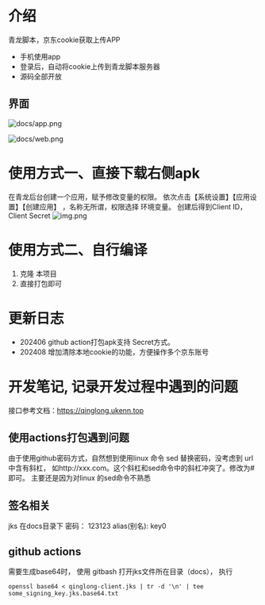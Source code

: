 # 介绍
青龙脚本，京东cookie获取上传APP
- 手机使用app
- 登录后，自动将cookie上传到青龙脚本服务器
- 源码全部开放



## 界面
![docs/app.png](docs/app.png)

![docs/web.png](docs/web.png)

# 使用方式一、直接下载右侧apk
在青龙后台创建一个应用，赋予修改变量的权限。 依次点击【系统设置】【应用设置】【创建应用】 ，名称无所谓，权限选择 环境变量。 创建后得到Client ID，Client Secret
  ![img.png](docs/ql-app.png)




# 使用方式二、自行编译
1. 克隆 本项目
2. 直接打包即可

# 更新日志
- 202406 github action打包apk支持 Secret方式。 
- 202408 增加清除本地cookie的功能，方便操作多个京东账号
# 开发笔记, 记录开发过程中遇到的问题
接口参考文档：https://qinglong.ukenn.top

## 使用actions打包遇到问题
 由于使用github密码方式，自然想到使用linux 命令 sed 替换密码，没考虑到 url 中含有斜杠， 如http://xxx.com。这个斜杠和sed命令中的斜杠冲突了。修改为#即可。
 主要还是因为对linux 的sed命令不熟悉

## 签名相关
jks 在docs目录下
密码： 123123
alias(别名): key0 

## github actions
需要生成base64时， 使用 gitbash 打开jks文件所在目录（docs）， 执行
```
openssl base64 < qinglong-client.jks | tr -d '\n' | tee some_signing_key.jks.base64.txt
```




